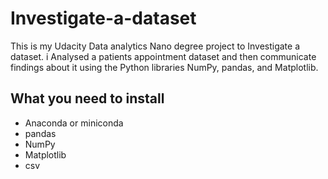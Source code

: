 # Investigate-a-dataset
This is my Udacity Data analytics Nano degree project to Investigate a dataset. i Analysed a patients appointment dataset and then communicate findings about it using the Python libraries NumPy, pandas, and Matplotlib.
## What you need to install
* Anaconda or miniconda
* pandas
* NumPy
* Matplotlib
* csv
